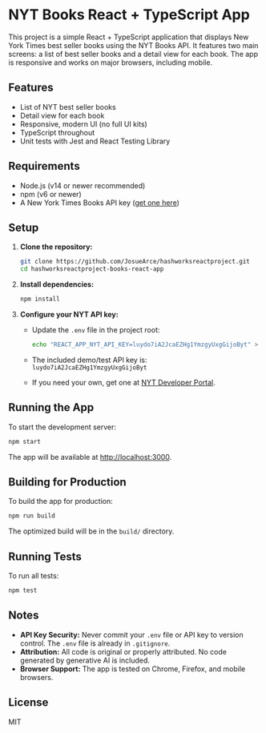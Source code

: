 # NYT Books React + TypeScript App

This project is a simple React + TypeScript application that displays New York Times best seller books using the NYT Books API. It features two main screens: a list of best seller books and a detail view for each book. The app is responsive and works on major browsers, including mobile.

## Features

- List of NYT best seller books
- Detail view for each book
- Responsive, modern UI (no full UI kits)
- TypeScript throughout
- Unit tests with Jest and React Testing Library

## Requirements

- Node.js (v14 or newer recommended)
- npm (v6 or newer)
- A New York Times Books API key ([get one here](https://developer.nytimes.com/docs/books-product/1/overview))

## Setup

1. **Clone the repository:**

   ```sh
   git clone https://github.com/JosueArce/hashworksreactproject.git
   cd hashworksreactproject-books-react-app
   ```

2. **Install dependencies:**

   ```sh
   npm install
   ```

3. **Configure your NYT API key:**

   - Update the `.env` file in the project root:

     ```sh
     echo "REACT_APP_NYT_API_KEY=luydo7iA2JcaEZHg1YmzgyUxgGijoByt" > .env
     ```

   - The included demo/test API key is: `luydo7iA2JcaEZHg1YmzgyUxgGijoByt`

   - If you need your own, get one at [NYT Developer Portal](https://developer.nytimes.com/docs/books-product/1/overview).

## Running the App

To start the development server:

```sh
npm start
```

The app will be available at [http://localhost:3000](http://localhost:3000).

## Building for Production

To build the app for production:

```sh
npm run build
```

The optimized build will be in the `build/` directory.

## Running Tests

To run all tests:

```sh
npm test
```

## Notes

- **API Key Security:** Never commit your `.env` file or API key to version control. The `.env` file is already in `.gitignore`.
- **Attribution:** All code is original or properly attributed. No code generated by generative AI is included.
- **Browser Support:** The app is tested on Chrome, Firefox, and mobile browsers.

## License

MIT
